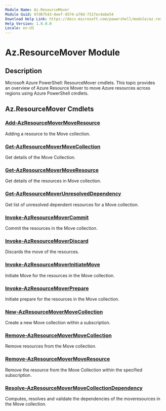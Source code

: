 ```yaml
---
Module Name: Az.ResourceMover
Module Guid: 97d87543-8eef-4574-a70d-7317ec4abe54
Download Help Link: https://docs.microsoft.com/powershell/module/az.resourcemover
Help Version: 1.0.0.0
Locale: en-US
---
```


# Az.ResourceMover Module
## Description
Microsoft Azure PowerShell: ResourceMover cmdlets.
This topic provides an overview of Azure Resource Mover to move Azure resources across regions using Azure PowerShell cmdlets.

## Az.ResourceMover Cmdlets
### [Add-AzResourceMoverMoveResource](Add-AzResourceMoverMoveResource.md)
Adding a resource to the Move collection.

### [Get-AzResourceMoverMoveCollection](Get-AzResourceMoverMoveCollection.md)
Get details of the Move Collection.

### [Get-AzResourceMoverMoveResource](Get-AzResourceMoverMoveResource.md)
Get details of the resources in Move collection.

### [Get-AzResourceMoverUnresolvedDependency](Get-AzResourceMoverUnresolvedDependency.md)
Get list of unresolved dependent resources for a Move collection.

### [Invoke-AzResourceMoverCommit](Invoke-AzResourceMoverCommit.md)
Commit the resources in the Move collection.

### [Invoke-AzResourceMoverDiscard](Invoke-AzResourceMoverDiscard.md)
Discards the move of the resources.

### [Invoke-AzResourceMoverInitiateMove](Invoke-AzResourceMoverInitiateMove.md)
Initiate Move for the resources in the Move collection.

### [Invoke-AzResourceMoverPrepare](Invoke-AzResourceMoverPrepare.md)
Initiate prepare for the resources in the Move collection.

### [New-AzResourceMoverMoveCollection](New-AzResourceMoverMoveCollection.md)
Create a new Move collection within a subscription.

### [Remove-AzResourceMoverMoveCollection](Remove-AzResourceMoverMoveCollection.md)
Remove resources from the Move collection.

### [Remove-AzResourceMoverMoveResource](Remove-AzResourceMoverMoveResource.md)
Remove the resource from the Move Collection within the specified subscription.

### [Resolve-AzResourceMoverMoveCollectionDependency](Resolve-AzResourceMoverMoveCollectionDependency.md)
Computes, resolves and validate the dependencies of the moveresources in the Move collection.

